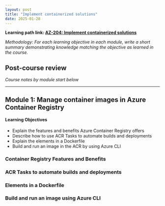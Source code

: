 ```yaml
---
layout: post
title: "Implement containerized solutions"
date: 2025-01-28
---
```


**Learning path link: [AZ-204: Implement containerized solutions](https://learn.microsoft.com/en-us/training/paths/az-204-implement-iaas-solutions/)**

*Methodology: For each learning objective in each module, write a short summary demonstrating knowledge matching the objective as learned in the course.*

## Post-course review

*Course notes by module start below*

<hr/>

## Module 1: Manage container images in Azure Container Registry

#### Learning Objectives

- Explain the features and benefits Azure Container Registry offers
- Describe how to use ACR Tasks to automate builds and deployments
- Explain the elements in a Dockerfile
- Build and run an image in the ACR by using Azure CLI

### Container Registry Features and Benefits

### ACR Tasks to automate builds and deployments

### Elements in a Dockerfile

### Build and run an image using Azure CLI
